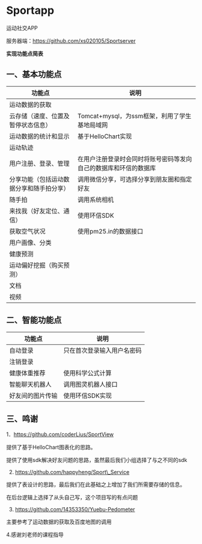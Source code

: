 # Sportapp
运动社交APP

服务器端：https://github.com/xs020105/Sportserver

**实现功能点简表**

## 一、基本功能点

| 功能点 | 说明 |
| --- | --- |
| 运动数据的获取 |   |
| 云存储（速度、位置及暂停状态信息） | Tomcat+mysql，为ssm框架，利用了学生基地局域网 |
| 运动数据的统计和显示 | 基于HelloChart实现 |
| 运动轨迹 |   |
| 用户注册、登录、管理 | 在用户注册登录时会同时将账号密码等发向自己的数据库和环信的数据库 |
| 分享功能（包括运动数据分享和随手拍分享） | 调用微信分享，可选择分享到朋友圈和指定好友 |
| 随手拍 | 调用系统相机 |
| 来找我（好友定位、通信） | 使用环信SDK |
| 获取空气状况 | 使用pm25.in的数据接口 |
| 用户画像、分类 |   |
| 健康预测 |   |
| 运动偏好挖掘（购买预测） |   |
| 文档 |   |
| 视频 |   |

## 二、智能功能点

| 功能点 | 说明 |
| --- | --- |
| 自动登录 | 只在首次登录输入用户名密码 |
| 注销登录 |   |
| 健康体重推荐 | 使用科学公式计算 |
| 智能聊天机器人 | 调用图灵机器人接口 |
| 好友间的图片传输 | 使用环信SDK实现 |

## 三、鸣谢

1．https://github.com/coderLius/SportView

提供了基于HelloChart图表化的思路。

提供了使用sdk解决好友问题的思路，虽然最后我们小组选择了与之不同的sdk

2. https://github.com/happyheng/Sport\_Service

提供了表设计的思路，最后我们在此基础之上增加了我们所需要存储的信息。

在后台逻辑上选择了从头自己写，这个项目写的有点问题

3. https://github.com/14353350/Yuebu-Pedometer

主要参考了运动数据的获取及百度地图的调用

4.感谢刘老师的课程指导
